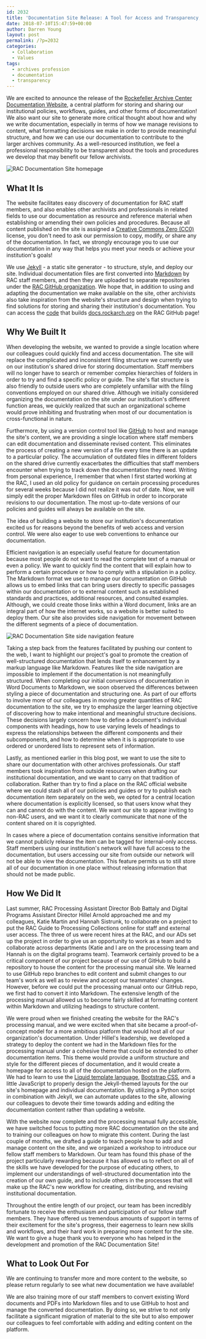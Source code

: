 ```yaml
---
id: 2032
title: 'Documentation Site Release: A Tool for Access and Transparency, a Push for Better Documentation Writing'
date: 2018-07-10T15:47:59+00:00
author: Darren Young
layout: post
permalink: /?p=2032
categories:
  - Collaboration
  - Values
tags:
  - archives profession
  - documentation
  - transparency
---
```

We are excited to announce the release of the [Rockefeller Archive Center Documentation Website](http://docs.rockarch.org/), a central platform for storing and sharing our institutional policies, workflows, guides, and other forms of documentation! We also want our site to generate more critical thought about how and why we write documentation, especially in terms of how we manage revisions to content, what formatting decisions we make in order to provide meaningful structure, and how we can use our documentation to contribute to the larger archives community. As a well-resourced institution, we feel a professional responsibility to be transparent about the tools and procedures we develop that may benefit our fellow archivists.

![RAC Documentation Site homepage](http://blog.rockarch.org/wp-content/uploads/2018/07/docs-home-pic4.png)

<!--more-->

## What It Is

The website facilitates easy discovery of documentation for RAC staff members, and also enables other archivists and professionals in related fields to use our documentation as resource and reference material when establishing or amending their own policies and procedures. Because all content published on the site is assigned a [Creative Commons Zero (CC0)](https://creativecommons.org/publicdomain/zero/1.0/) license, you don't need to ask our permission to copy, modify, or share any of the documentation. In fact, we strongly encourage you to use our documentation in any way that helps you meet your needs or achieve your institution's goals!

We use [Jekyll](https://jekyllrb.com/) - a static site generator - to structure, style, and deploy our site. Individual documentation files are first converted into [Markdown](https://www.markdownguide.org) by RAC staff members, and then they are uploaded to separate repositories under the [RAC GitHub organization](https://github.com/RockefellerArchiveCenter). We hope that, in addition to using and adapting the documentation we make available on the site, other archivists also take inspiration from the website's structure and design when trying to find solutions for storing and sharing their institution's documentation. You can access the [code](https://github.com/RockefellerArchiveCenter/docs-build) that builds [docs.rockarch.org](http://docs.rockarch.org/) on the RAC GitHub page!

## Why We Built It

When developing the website, we wanted to provide a single location where our colleagues could quickly find and access documentation. The site will replace the complicated and inconsistent filing structure we currently use on our institution's shared drive for storing documentation. Staff members will no longer have to search or remember complex hierarchies of folders in order to try and find a specific policy or guide. The site's flat structure is also friendly to outside users who are completely unfamiliar with the filing conventions employed on our shared drive. Although we initially considered organizing the documentation on the site under our institution's different function areas, we quickly realized that such an organizational scheme would prove inhibiting and frustrating when most of our documentation is cross-functional in nature.

Furthermore, by using a version control tool like [GitHub](https://github.com/) to host and manage the site's content, we are providing a single location where staff members can edit documentation and disseminate revised content. This eliminates the process of creating a new version of a file every time there is an update to a particular policy. The accumulation of outdated files in different folders on the shared drive currently exacerbates the difficulties that staff members encounter when trying to track down the documentation they need. Writing from personal experience, I remember that when I first started working at the RAC, I used an old policy for guidance on certain processing procedures for several weeks because I did not realize it was out of date. Now, we will simply edit the proper Markdown files on GitHub in order to incorporate revisions to our documentation. The most up-to-date versions of our policies and guides will always be available on the site.

The idea of building a website to store our institution's documentation excited us for reasons beyond the benefits of web access and version control. We were also eager to use web conventions to enhance our documentation.

Efficient navigation is an especially useful feature for documentation because most people do not want to read the complete text of a manual or even a policy. We want to quickly find the content that will explain how to perform a certain procedure or how to comply with a stipulation in a policy. The Markdown format we use to manage our documentation on GitHub allows us to embed links that can bring users directly to specific passages within our documentation or to external content such as established standards and practices, additional resources, and consulted examples. Although, we could create those links within a Word document, links are an integral part of how the internet works, so a website is better suited to deploy them. Our site also provides side navigation for movement between the different segments of a piece of documentation.

![RAC Documentation Site side navigation feature](http://blog.rockarch.org/wp-content/uploads/2018/07/docs-features-pic2.png)

Taking a step back from the features facilitated by pushing our content to the web, I want to highlight our project's goal to promote the creation of well-structured documentation that lends itself to enhancement by a markup language like Markdown. Features like the side navigation are impossible to implement if the documentation is not meaningfully structured. When completing our initial conversions of documentation in Word Documents to Markdown, we soon observed the differences between styling a piece of documentation and structuring one. As part of our efforts to involve more of our colleagues in moving greater quantities of RAC documentation to the site, we try to emphasize the larger learning objective of discovering how to make intentional and meaningful structure decisions. These decisions largely concern how to define a document's individual components with headings, how to use varying levels of headings to express the relationships between the different components and their subcomponents, and how to determine when it is is appropriate to use ordered or unordered lists to represent sets of information.

Lastly, as mentioned earlier in this blog post, we want to use the site to share our documentation with other archives professionals. Our staff members took inspiration from outside resources when drafting our institutional documentation, and we want to carry on that tradition of collaboration. Rather than try to find a place on the RAC official website where we could stash all of our policies and guides or try to publish each documentation item separately on the web, we opted for a central location where documentation is explicitly licensed, so that users know what they can and cannot do with the content. We want our site to appear inviting to non-RAC users, and we want it to clearly communicate that none of the content shared on it is copyrighted.

In cases where a piece of documentation contains sensitive information that we cannot publicly release the item can be tagged for internal-only access. Staff members using our institution's network will have full access to the documentation, but users accessing our site from outside our network will not be able to view the documentation. This feature permits us to still store all of our documentation in one place without releasing information that should not be made public.

## How We Did It

Last summer, RAC Processing Assistant Director Bob Battaly and Digital Programs Assistant Director Hillel Arnold approached me and my colleagues, Katie Martin and Hannah Sistrunk, to collaborate on a project to put the RAC Guide to Processing Collections online for staff and external user access. The three of us were recent hires at the RAC, and our ADs set up the project in order to give us an opportunity to work as a team and to collaborate across departments (Katie and I are on the processing team and Hannah is on the digital programs team). Teamwork certainly proved to be a critical component of our project because of our use of GitHub to build a repository to house the content for the processing manual site. We learned to use GitHub repo branches to edit content and submit changes to our team's work as well as to review and accept our teammates' changes. However, before we could put the processing manual onto our GitHub repo, we first had to convert it into Markdown. The extensive length of the processing manual allowed us to become fairly skilled at formatting content within Markdown and utilizing headings to structure content.

We were proud when we finished creating the website for the RAC's processing manual, and we were excited when that site became a proof-of-concept model for a more ambitious platform that would host all of our organization's documentation. Under Hillel's leadership, we developed a strategy to deploy the content we had in the Markdown files for the processing manual under a cohesive theme that could be extended to other documentation items. This theme would provide a uniform structure and style for the different pieces of documentation, and it would create a homepage for access to all of the documentation hosted on the platform. We had to learn to use the [Liquid template language](https://shopify.github.io/liquid/), [Bootstrap CSS](https://getbootstrap.com/), and a little JavaScript to properly design the Jekyll-themed layouts for the our site's homepage and individual documentation. By utilizing a Python script in combination with Jekyll, we can automate updates to the site, allowing our colleagues to devote their time towards adding and editing the documentation content rather than updating a website.

With the website now complete and the processing manual fully accessible, we have switched focus to putting more RAC documentation on the site and to training our colleagues on how to migrate this content. During the last couple of months, we drafted a guide to teach people how to add and manage content on the site, and we organized a workshop to introduce our fellow staff members to Markdown. Our team has found this phase of the project particularly rewarding because it has allowed us to reflect on all of the skills we have developed for the purpose of educating others, to implement our understandings of well-structured documentation into the creation of our own guide, and to include others in the processes that will make up the RAC's new workflow for creating, distributing, and revising institutional documentation.      

Throughout the entire length of our project, our team has been incredibly fortunate to receive the enthusiasm and participation of our fellow staff members. They have offered us tremendous amounts of support in terms of their excitement for the site's progress, their eagerness to learn new skills and workflows, and their hard work in preparing more content for the site. We want to give a huge thank you to everyone who has helped in the development and promotion of the RAC Documentation Site!

## What to Look Out For

We are continuing to transfer more and more content to the website, so please return regularly to see what new documentation we have available!

We are also training more of our staff members to convert existing Word documents and PDFs into Markdown files and to use GitHub to host and manage the converted documentation. By doing so, we strive to not only facilitate a significant migration of material to the site but to also empower our colleagues to feel comfortable with adding and editing content on the platform.
